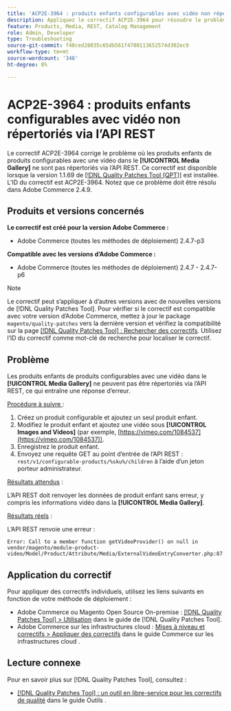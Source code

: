 ```yaml
---
title: 'ACP2E-3964 : produits enfants configurables avec vidéo non répertoriés via l’API REST'
description: Appliquez le correctif ACP2E-3964 pour résoudre le problème d’Adobe Commerce où les produits enfants de produits configurables avec une vidéo dans le [!UICONTROL Media Gallery] ne sont pas répertoriés via l’API REST.
feature: Products, Media, REST, Catalog Management
role: Admin, Developer
type: Troubleshooting
source-git-commit: f48ced28035c65db561f4700113652574d302ec9
workflow-type: tm+mt
source-wordcount: '348'
ht-degree: 0%

---
```



# ACP2E-3964 : produits enfants configurables avec vidéo non répertoriés via l’API REST

Le correctif ACP2E-3964 corrige le problème où les produits enfants de produits configurables avec une vidéo dans le **[!UICONTROL Media Gallery]** ne sont pas répertoriés via l’API REST. Ce correctif est disponible lorsque la version 1.1.69 de [[!DNL Quality Patches Tool (QPT)]](/help/tools/quality-patches-tool/quality-patches-tool-to-self-serve-quality-patches.md) est installée. L’ID du correctif est ACP2E-3964. Notez que ce problème doit être résolu dans Adobe Commerce 2.4.9.

## Produits et versions concernés

**Le correctif est créé pour la version Adobe Commerce :**

* Adobe Commerce (toutes les méthodes de déploiement) 2.4.7-p3

**Compatible avec les versions d’Adobe Commerce :**

* Adobe Commerce (toutes les méthodes de déploiement) 2.4.7 - 2.4.7-p6

>[!NOTE]
>
>Le correctif peut s’appliquer à d’autres versions avec de nouvelles versions de [!DNL Quality Patches Tool]. Pour vérifier si le correctif est compatible avec votre version d’Adobe Commerce, mettez à jour le package `magento/quality-patches` vers la dernière version et vérifiez la compatibilité sur la page [[!DNL Quality Patches Tool] : Rechercher des correctifs](https://experienceleague.adobe.com/tools/commerce-quality-patches/index.html). Utilisez l’ID du correctif comme mot-clé de recherche pour localiser le correctif.

## Problème

Les produits enfants de produits configurables avec une vidéo dans le **[!UICONTROL Media Gallery]** ne peuvent pas être répertoriés via l’API REST, ce qui entraîne une réponse d’erreur.

<u>Procédure à suivre </u> :

1. Créez un produit configurable et ajoutez un seul produit enfant.
1. Modifiez le produit enfant et ajoutez une vidéo sous **[!UICONTROL Images and Videos]** (par exemple, [https://vimeo.com/1084537](https://vimeo.com/1084537)).
1. Enregistrez le produit enfant.
1. Envoyez une requête GET au point d’entrée de l’API REST : `rest/v1/configurable-products/%sku%/children` à l’aide d’un jeton porteur administrateur.

<u>Résultats attendus</u> :

L’API REST doit renvoyer les données de produit enfant sans erreur, y compris les informations vidéo dans la **[!UICONTROL Media Gallery]**.

<u>Résultats réels</u> :

L’API REST renvoie une erreur :

```
Error: Call to a member function getVideoProvider() on null in vendor/magento/module-product-video/Model/Product/Attribute/Media/ExternalVideoEntryConverter.php:87
```

## Application du correctif

Pour appliquer des correctifs individuels, utilisez les liens suivants en fonction de votre méthode de déploiement :

* Adobe Commerce ou Magento Open Source On-premise : [[!DNL Quality Patches Tool] > Utilisation](/help/tools/quality-patches-tool/usage.md) dans le guide de [!DNL Quality Patches Tool].
* Adobe Commerce sur les infrastructures cloud : [Mises à niveau et correctifs > Appliquer des correctifs](https://experienceleague.adobe.com/docs/commerce-cloud-service/user-guide/develop/upgrade/apply-patches.html) dans le guide Commerce sur les infrastructures cloud .

## Lecture connexe

Pour en savoir plus sur [!DNL Quality Patches Tool], consultez :

* [[!DNL Quality Patches Tool] : un outil en libre-service pour les correctifs de qualité](/help/tools/quality-patches-tool/quality-patches-tool-to-self-serve-quality-patches.md) dans le guide Outils .
